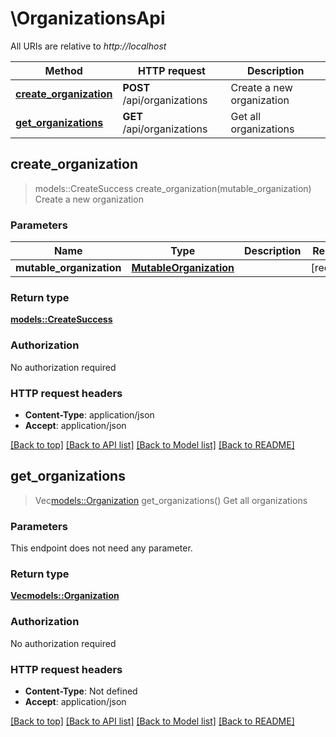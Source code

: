 # \OrganizationsApi

All URIs are relative to *http://localhost*

Method | HTTP request | Description
------------- | ------------- | -------------
[**create_organization**](OrganizationsApi.md#create_organization) | **POST** /api/organizations | Create a new organization
[**get_organizations**](OrganizationsApi.md#get_organizations) | **GET** /api/organizations | Get all organizations



## create_organization

> models::CreateSuccess create_organization(mutable_organization)
Create a new organization

### Parameters


Name | Type | Description  | Required | Notes
------------- | ------------- | ------------- | ------------- | -------------
**mutable_organization** | [**MutableOrganization**](MutableOrganization.md) |  | [required] |

### Return type

[**models::CreateSuccess**](CreateSuccess.md)

### Authorization

No authorization required

### HTTP request headers

- **Content-Type**: application/json
- **Accept**: application/json

[[Back to top]](#) [[Back to API list]](../README.md#documentation-for-api-endpoints) [[Back to Model list]](../README.md#documentation-for-models) [[Back to README]](../README.md)


## get_organizations

> Vec<models::Organization> get_organizations()
Get all organizations

### Parameters

This endpoint does not need any parameter.

### Return type

[**Vec<models::Organization>**](Organization.md)

### Authorization

No authorization required

### HTTP request headers

- **Content-Type**: Not defined
- **Accept**: application/json

[[Back to top]](#) [[Back to API list]](../README.md#documentation-for-api-endpoints) [[Back to Model list]](../README.md#documentation-for-models) [[Back to README]](../README.md)

